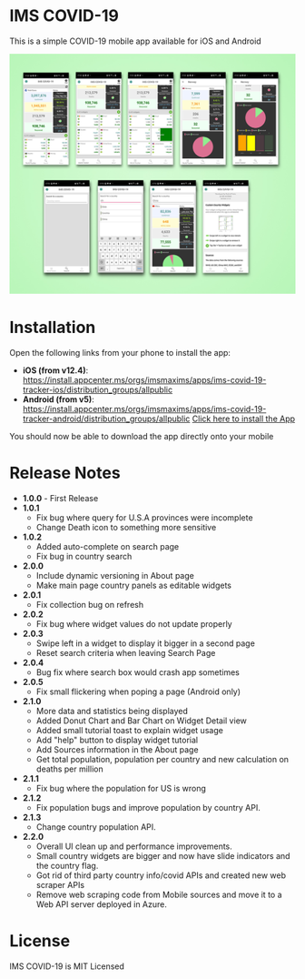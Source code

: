 # IMS COVID-19
This is a simple COVID-19 mobile app available for iOS and Android

![App Images](Assets/app.jpg)

# Installation

Open the following links from your phone to install the app:
- **iOS (from v12.4)**: https://install.appcenter.ms/orgs/imsmaxims/apps/ims-covid-19-tracker-ios/distribution_groups/allpublic
- **Android (from v5)**: https://install.appcenter.ms/orgs/imsmaxims/apps/ims-covid-19-tracker-android/distribution_groups/allpublic
[Click here to install the App](https://appcenter.ms/orgs/imsmaxims/applications)

You should now be able to download the app directly onto your mobile

# Release Notes
  - **1.0.0** - First Release
  - **1.0.1** 
    - Fix bug where query for U.S.A provinces were incomplete
    - Change Death icon to something more sensitive
  - **1.0.2** 
    - Added auto-complete on search page
    - Fix bug in country search
  - **2.0.0** 
    - Include dynamic versioning in About page
    - Make main page country panels as editable widgets
  - **2.0.1** 
    - Fix collection bug on refresh
  - **2.0.2** 
    - Fix bug where widget values do not update properly
  - **2.0.3** 
    - Swipe left in a widget to display it bigger in a second page
    - Reset search criteria when leaving Search Page
  - **2.0.4** 
    - Bug fix where search box would crash app sometimes
  - **2.0.5** 
    - Fix small flickering when poping a page (Android only)
  - **2.1.0** 
    - More data and statistics being displayed
    - Added Donut Chart and Bar Chart on Widget Detail view
    - Added small tutorial toast to explain widget usage
    - Add "help" button to display widget tutorial
    - Add Sources information in the About page
    - Get total population, population per country and new calculation on deaths per million
  - **2.1.1** 
    - Fix bug where the population for US is wrong
  - **2.1.2** 
    - Fix population bugs and improve population by country API.
  - **2.1.3** 
    - Change country population API.
  - **2.2.0** 
    - Overall UI clean up and performance improvements.
    - Small country widgets are bigger and now have slide indicators and the country flag.
    - Got rid of third party country info/covid APIs and created new web scraper APIs
    - Remove web scraping code from Mobile sources and move it to a Web API server deployed in Azure.


# License
IMS COVID-19 is MIT Licensed